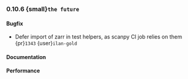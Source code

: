 ### 0.10.6 {small}`the future`

#### Bugfix

* Defer import of zarr in test helpers, as scanpy CI job relies on them {pr}`1343` {user}`ilan-gold`

#### Documentation

#### Performance
